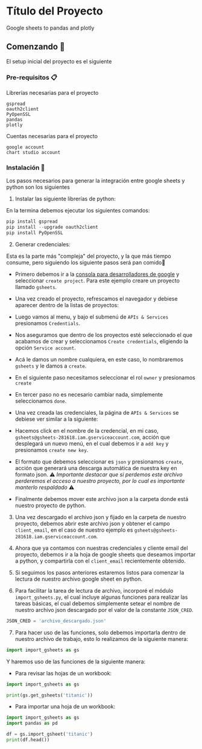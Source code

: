 # Título del Proyecto

Google sheets to pandas and plotly

## Comenzando 🚀

El setup inicial del proyecto es el siguiente

### Pre-requisitos 📋

Librerías necesarias para el proyecto

```
gspread
oauth2client
PyOpenSSL
pandas
plotly
```

Cuentas necesarias para el proyecto
```
google account
chart studio account
```

### Instalación 🔧

Los pasos necesarios para generar la integración entre google sheets y python son los siguientes

1. Instalar las siguiente librerías de python:

En la termina debemos ejecutar los siguientes comandos:

```python 
pip install gspread
pip install --upgrade oauth2client
pip install PyOpenSSL
```
2. Generar credenciales:

Esta es la parte más "compleja" del proyecto, y la que más tiempo consume, pero siguiendo los siguiente pasos será pan comido🐀

- Primero debemos ir a la [consola para desarrolladores de google](https://console.developers.google.com/cloud-resource-manager) y seleccionar `create project`. 
Para este ejemplo creare un proyecto llamado `gsheets`.

- Una vez creado el proyecto, refrescamos el navegador y debiese aparecer dentro de la listas de proyectos:

- Luego vamos al menu, y bajo el submenú de `APIs & Services` presionamos `Credentials`.

- Nos aseguramos que dentro de los proyectos esté seleccionado el que acabamos de crear y seleccionamos `Create credentials`, eligiendo la opción `Service account`.

- Acá le damos un nombre cualquiera, en este caso, lo nombraremos `gsheets` y le damos a `create`.

- En el siguiente paso necesitamos seleccionar el rol `owner` y presionamos `create`

- En tercer paso no es necesario cambiar nada, simplemente seleccionamos `done`.

- Una vez creada las credenciales, la página de `APIs & Services` se debiese ver similar a la siguiente:

- Hacemos click en el nombre de la credencial, en mi caso, `gsheets@gsheets-281618.iam.gserviceaccount.com`, acción que desplegará un nuevo menú, en el cual debemos ir a `add key` y presionamos `create new key`.

- El formato que debemos seleccionar es `json` y presionamos `create`, acción que generará una descarga automática de nuestra key en formato json. ⚠ _Importante destacar que si perdemos este archivo perderemos el acceso a nuestro proyecto, por lo cual es importante manterlo respaldado_ ⚠

- Finalmente debemos mover este archivo json a la carpeta donde está nuestro proyecto de python.

3. Una vez descargado el archivo json y fijado en la carpeta de nuestro proyecto, debemos abrir este archivo json y obtener el campo `client_email`, en el caso de nuestro ejemplo es `gsheets@gsheets-281618.iam.gserviceaccount.com`.

4. Ahora que ya contamos con nuestras credenciales y cliente email del proyecto, debemos ir a la hoja de google sheets que deseamos importar a python, y compartirla con el `client_email` recientemente obtenido.

5. Si seguimos los pasos anteriores estaremos listos para comenzar la lectura de nuestro archivo google sheet en python.

6. Para facilitar la tarea de lectura de archivo, incorporé el módulo `import_gsheets.py`, el cual incluye algunas funciones para realizar las tareas básicas, el cual debemos simplemente setear el nombre de nuestro archivo json descargado por el valor de la constante `JSON_CRED`.

```python
JSON_CRED = 'archivo_descargado.json'
```

7. Para hacer uso de las funciones, solo debemos importarla dentro de nuestro archivo de trabajo, esto lo realizamos de la siguiente manera:

```python 
import import_gsheets as gs
```
Y haremos uso de las funciones de la siguiente manera:
+ Para revisar las hojas de un workbook:

```python
import import_gsheets as gs

print(gs.get_gsheets('titanic'))
```

+ Para importar una hoja de un workbook:

```python
import import_gsheets as gs
import pandas as pd

df = gs.import_gsheet('titanic')
print(df.head())
```
